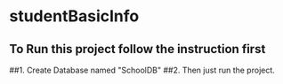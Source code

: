 # studentBasicInfo

## To Run this project follow the instruction first

##1. Create Database named "SchoolDB"
##2. Then just run the project. 
